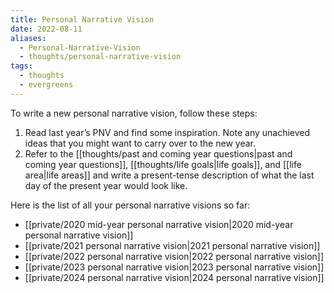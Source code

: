 ```yaml
---
title: Personal Narrative Vision
date: 2022-08-11
aliases:
  - Personal-Narrative-Vision
  - thoughts/personal-narrative-vision
tags:
  - thoughts
  - evergreens
---
```

To write a new personal narrative vision, follow these steps:

1. Read last year’s PNV and find some inspiration. Note any unachieved ideas that you might want to carry over to the new year.
2. Refer to the [[thoughts/past and coming year questions|past and coming year questions]], [[thoughts/life goals|life goals]], and [[life area|life areas]] and write a present-tense description of what the last day of the present year would look like.

Here is the list of all your personal narrative visions so far:

- [[private/2020 mid-year personal narrative vision|2020 mid-year personal narrative vision]]
- [[private/2021 personal narrative vision|2021 personal narrative vision]]
- [[private/2022 personal narrative vision|2022 personal narrative vision]]
- [[private/2023 personal narrative vision|2023 personal narrative vision]]
- [[private/2024 personal narrative vision|2024 personal narrative vision]]